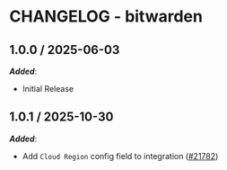 # CHANGELOG - bitwarden

## 1.0.0 / 2025-06-03

***Added***:

* Initial Release

## 1.0.1 / 2025-10-30

***Added***:

* Add `Cloud Region` config field to integration ([#21782](https://github.com/DataDog/integrations-core/pull/21782))
